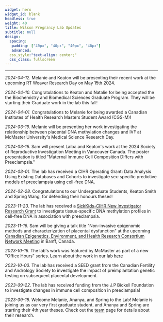 ```yaml
---
widget: hero
widget_id: blank
headless: true
weight: 40
title: Wilson Pregnancy Lab Updates
subtitle: null
design:
  spacing:
   padding: ["40px", "40px", "40px", "40px"]
   advanced:
  css_style:"text-align: center;"
  css_class: fullscreen
---
```


-----------------------------------
*2024-04-12.* Melanie and Keaton will be presenting their recent work at the upcoming RT Weaver Research Day on May 15th 2024.

*2024-04-10.* Congratulations to Keaton and Natalie for being accepted the the Biochemistry and Biomedical Sciences Graduate Program. They will be starting their Graduate work in the lab this fall!

*2024-04-01.* Congratulations to Melanie for being awarded a Canadian Institutes of Health Research  Masters Student Award (CGS-M)!

*2024-03-19.* Melanie will be presenting her work investigating the relationship between placental DNA methylation changes and IVF at McMaster University's Medical Science Research Day. 

*2024-03-16.* Sam will present Laiba and Keaton's work at the 2024 Society of Reproductive Investigation Meeting in Vancouver Canada. The poster presentation is titled "Maternal Immune Cell Composition Differs with Preeclampsia."

*2024-03-01.* The lab has received a CIHR Operating Grant: Data Analysis Using Existing Databases and Cohorts to investigate sex-specific predictive models of preeclampsia using cell-free DNA.

*2024-02-28.* Congratulations to our Undergraduate Students, Keaton Smith and Spring Wang, for defending their honours theses!

*2023-11-23.* The lab has received a [SickKids-CIHR New Investigator Research Grant](https://www.sickkidsfoundation.com/aboutus/grantsandawards/newinvestigatorresearchgrants) to investigate tissue-specific DNA methylation profiles in cell-free DNA in association with preeclampsia.

*2023-11-16.* Sam will be giving a talk title "Non-invasive epigenomic methods and characterization of placental dysfunction" at the upcoming [Canadian Epigenetics, Environment, and Health Research Consortium Network Meeting](https://event.fourwaves.com/ceehrc2023/pages) in Banff, Canada.

*2023-10-16.* The lab's work was featured by McMaster as part of a new "Office Hours" series. Learn about the work in our lab [here](https://brighterworld.mcmaster.ca/articles/better-expectations-mcmaster-researcher-uses-ai-to-predict-pregnancy-complications/)

*2023-10-03.* The lab has received a SEED grant from the Canadian Fertility and Andrology Society to investigate the impact of preimplantation genetic testing on subsequent placental development.

*2023-09-22.* The lab has received funding from the J.P Bickell Foundation to investigate changes in immune cell composition in preeclampsia!

*2023-09-18.* Welcome Melanie, Ananya, and Spring to the Lab! Melanie is joining us as our very first graduate student, and Ananya and Spring are starting their 4th year theses. Check out the [team](https://www.wilsonpregnancylab.com/people/) page for details about their research. 




